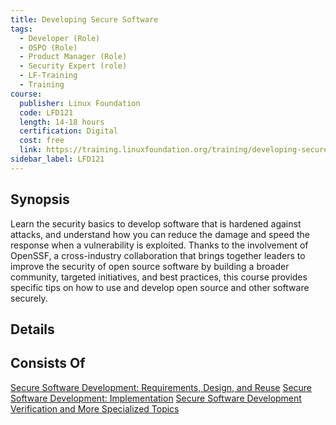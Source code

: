 ```yaml
---
title: Developing Secure Software 
tags:
  - Developer (Role)
  - OSPO (Role)
  - Product Manager (Role)
  - Security Expert (role)
  - LF-Training
  - Training
course:
  publisher: Linux Foundation
  code: LFD121
  length: 14-18 hours
  certification: Digital
  cost: free
  link: https://training.linuxfoundation.org/training/developing-secure-software-lfd121/
sidebar_label: LFD121
---
```



## Synopsis


Learn the security basics to develop software that is hardened against attacks, and understand how you can reduce the damage and speed the response when a vulnerability is exploited. Thanks to the involvement of OpenSSF, a cross-industry collaboration that brings together leaders to improve the security of open source software by building a broader community, targeted initiatives, and best practices, this course provides specific tips on how to use and develop open source and other software securely.


## Details

<CourseDetails course={frontMatter.course}/>


## Consists Of

  [Secure Software Development: Requirements, Design, and Reuse](LFD104x-Secure-Dev-Requirements-Design-Reuse)
  [Secure Software Development: Implementation](LFD105x-Secure-Dev-Implementation)
  [Secure Software Development Verification and More Specialized Topics](LFD106x-Secure-Dev-Verification)